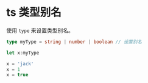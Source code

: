 # ts 类型别名

使用 `type` 来设置类型别名。

```ts
type myType = string | number | boolean // 设置别名

let x:myType

x = 'jack'
x = 1
x = true
```
